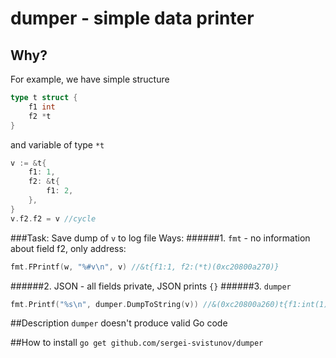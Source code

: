 # dumper - simple data printer

## Why?

For example, we have simple structure
```go
type t struct {
	f1 int
	f2 *t
}
```
and variable of type `*t`
```go
v := &t{
	f1: 1,
	f2: &t{
		f1: 2,
	},
}
v.f2.f2 = v //cycle
```
###Task: Save dump of `v` to log file
Ways:
######1. `fmt` - no information about field f2, only address:
```go
fmt.FPrintf(w, "%#v\n", v) //&t{f1:1, f2:(*t)(0xc20800a270)}
```
######2. JSON - all fields private, JSON prints `{}`
######3. `dumper`
```go
fmt.Printf("%s\n", dumper.DumpToString(v)) //&(0xc20800a260)t{f1:int(1),f2:&(0xc20800a270)t{f1:int(2),f2:t(&(0xc20800a260))}}
```

##Description
`dumper` doesn't produce valid Go code

##How to install
`go get github.com/sergei-svistunov/dumper`
